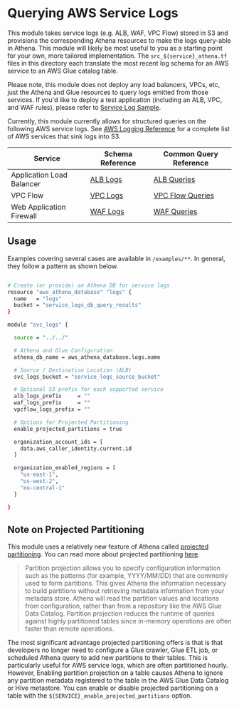 # Querying AWS Service Logs

This module takes service logs (e.g. ALB, WAF, VPC Flow) stored in S3 and provisions the corresponding Athena resources to make the logs query-able in Athena. This module will likely be most useful to you as a starting point for your own, more tailored implementation. The `src_${service}_athena.tf` files in this directory each translate the most recent log schema for an AWS service to an AWS Glue catalog table.

Please note, this module does not deploy any load balancers, VPCs, etc, just the Athena and Glue resources to query logs emitted from those services. If you'd like to deploy a test application (including an ALB, VPC, and WAF rules), please refer to [Service Log Sample](./examples/readme.md).

Currently, this module currently allows for structured queries on the following AWS service logs. See [AWS Logging Reference](https://docs.aws.amazon.com/AmazonCloudWatch/latest/logs/AWS-logs-and-resource-policy.html) for a complete list of AWS services that sink logs into S3.

| Service                   | Schema Reference                                                                                                                       | Common Query Reference |
|---------------------------|----------------------------------------------------------------------------------------------------------------------------------------|----------------------- |
| Application Load Balancer | [ALB Logs](https://docs.aws.amazon.com/elasticloadbalancing/latest/application/load-balancer-access-logs.html#access-log-entry-format) | [ALB Queries](https://docs.aws.amazon.com/athena/latest/ug/application-load-balancer-logs.html)                |
| VPC Flow                  | [VPC Logs](https://docs.aws.amazon.com/vpc/latest/userguide/flow-logs.html#flow-logs-fields)                                           | [VPC Flow Queries](https://docs.aws.amazon.com/athena/latest/ug/vpc-flow-logs.html)                |
| Web Application Firewall  | [WAF Logs](https://docs.aws.amazon.com/waf/latest/developerguide/logging-fields.html)                                                  | [WAF Queries](https://docs.aws.amazon.com/athena/latest/ug/waf-logs.html)               |

## Usage

Examples covering several cases are available in `/examples/**`. In general, they follow a pattern as shown below.

```bash

# Create (or provide) an Athena DB for service logs
resource "aws_athena_database" "logs" {
  name   = "logs"
  bucket = "service_logs_db_query_results"
}

module "svc_logs" {

  source = "../../"

  # Athena and Glue Configuration
  athena_db_name = aws_athena_database.logs.name

  # Source / Destination Location (ALB)
  svc_logs_bucket = "service_logs_source_bucket"

  # Optional S3 prefix for each supported service
  alb_logs_prefix     = ""
  waf_logs_prefix     = ""
  vpcflow_logs_prefix = ""

  # Options for Projected Partitioning
  enable_projected_partitions = true

  organization_account_ids = [
    data.aws_caller_identity.current.id
  ]

  organization_enabled_regions = [
    "us-east-1",
    "us-west-2",
    "eu-central-1"
  ]

}
```

## Note on Projected Partitioning

This module uses a relatively new feature of Athena called [projected partitioning](https://docs.aws.amazon.com/athena/latest/ug/partition-projection.html). You can read more about projected partitioning [here](https://aws.amazon.com/about-aws/whats-new/2020/06/amazon-athena-supports-partition-projection/).

> Partition projection allows you to specify configuration information such as the patterns (for example, YYYY/MM/DD) that are commonly used to form partitions. This gives Athena the information necessary to build partitions without retrieving metadata information from your metadata store. Athena will read the partition values and locations from configuration, rather than from a repository like the AWS Glue Data Catalog. Partition projection reduces the runtime of queries against highly partitioned tables since in-memory operations are often faster than remote operations.

The most significant advantage projected partitioning offers is that is that developers no longer need to configure a Glue crawler, Glue ETL job, or scheduled Athena query to add new partitions to their tables. This is particularly useful for AWS service logs, which are often partitioned hourly. However, Enabling partition projection on a table causes Athena to ignore any partition metadata registered to the table in the AWS Glue Data Catalog or Hive metastore. You can enable or disable projected partitioning on a table with the `${SERVICE}_enable_projected_partitions` option.
